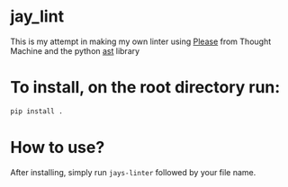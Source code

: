 # jay_lint

This is my attempt in making my own linter using [Please](https://github.com/thought-machine/please) from Thought Machine and the python [ast](https://docs.python.org/3/library/ast.html) library

# To install, on the root directory run:
```bash
pip install .
```

# How to use?
After installing, simply run `jays-linter` followed by your file name.